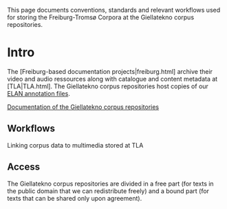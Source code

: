 This page documents conventions, standards and relevant workflows used for storing the Freiburg-Tromsø Corpora at the Giellatekno corpus repositories.

# Intro

The [Freiburg-based documentation projects|freiburg.html] archive their video and audio ressources along with catalogue and content metadata at [TLA|TLA.html]. The Giellatekno corpus repositories host copies of our [ELAN annotation files](ELAN.html).

[Documentation of the Giellatekno corpus repositories](../ling/corpus_repositories.html)

## Workflows

Linking corpus data to multimedia stored at TLA

## Access

The Giellatekno corpus repositories are divided in a free part (for texts in the public domain that we can redistribute freely) and a bound part (for texts that can be shared only upon agreement).
